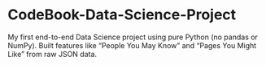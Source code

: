 # CodeBook-Data-Science-Project
My first end-to-end Data Science project using pure Python (no pandas or NumPy). Built features like “People You May Know” and “Pages You Might Like” from raw JSON data.
